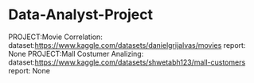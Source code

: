 # Data-Analyst-Project
PROJECT:Movie Correlation:
  dataset:https://www.kaggle.com/datasets/danielgrijalvas/movies
  report: None
PROJECT:Mall Costumer Analizing:
  dataset:https://www.kaggle.com/datasets/shwetabh123/mall-customers
  report: None
